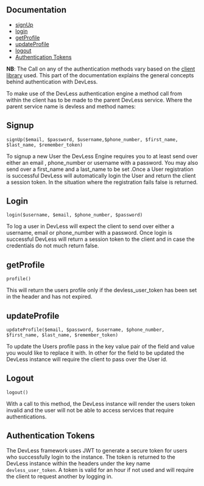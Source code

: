 ## Documentation

- [signUp](#signup)
- [login](#login)
- [getProfile](#getprofile)
- [updateProfile](#updateprofile)
- [logout](#logout)
- [Authentication Tokens](#token)

**NB**: The Call on any of the authentication methods vary based on the [client library](/docs/{{version}}/SDKs) used. This part of the documentation explains the general concepts behind authentication with DevLess.

To make use of the DevLess authentication engine a method call from within the client has to be made to the parent DevLess service. Where the parent service name is devless and method names: 


<a name="signup"></a>
## Signup

``signUp($email, $password, $username,$phone_number, $first_name, $last_name, $remember_token)``

To signup a new User the DevLess Engine requires you to at least send over either an email , phone_number or username with a password. You may also send over a first_name and a last_name to be set .Once a User registration is successful DevLess will automatically login the User and return the client a session token. In the situation where the registration fails false is returned. 


<a name="login"></a>
## Login

``login($username, $email, $phone_number, $password)``

To log a user in DevLess will expect the client to send over either a username, email or phone_number with a password. Once login is successful DevLess will return a session token to the client and in case the credentials do not much return false. 

<a name="getprofile"></a>
## getProfile

``profile()``

This will return the users profile only if the devless_user_token has been set in the header and has not expired.

<a name="updateprofile"></a>
## updateProfile

``updateProfile($email, $password, $username,
            $phone_number, $first_name, $last_name, $remember_token)``

To update the Users profile pass in the key value pair of the field and value you would like to replace it with. In other for the field to be updated the DevLess instance will require the client to pass over the User id.

<a name="logout"></a>
## Logout

``logout()``  

With a call to this method, the DevLess instance will render the users token invalid and the user will not be able to access services that require authentications.


<a name="token"></a>
## Authentication Tokens
The DevLess framework uses JWT to generate a secure token for users who successfully login to the instance. The token is returned to the DevLess instance within the headers under the key name ``devless_user_token``. A token is valid for an hour if not used and will  require the client to request another by logging in. 

